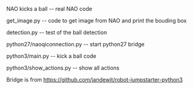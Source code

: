 NAO kicks a ball -- real NAO code


get_image.py -- code to get image from NAO and print the bouding box

detection.py -- test of the ball detection 

python27/naoqiconnection.py -- start python27 bridge

python3/main.py -- kick a ball code

python3/show_actions.py -- show all actions


Bridge is from https://github.com/jandewit/robot-jumpstarter-python3
